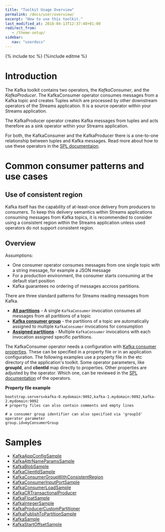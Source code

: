 ```yaml
---
title: "Toolkit Usage Overview"
permalink: /docs/user/overview/
excerpt: "How to use this toolkit."
last_modified_at: 2018-04-13T12:37:48+01:00
redirect_from:
   - /theme-setup/
sidebar:
   nav: "userdocs"
---
```

{% include toc %}
{%include editme %}

# Introduction
The Kafka toolkit contains two operators, the *KafkaConsumer*, and the *KafkaProducer*.
The KafkaConsumer operator consumes messages from a Kafka topic and creates Tuples which are processed by other downstream operators of the Streams application.
It is a source operator within your Streams application.

The KafkaProducer operator creates Kafka messages from tuples and acts therefore as a sink operator within your Streams application.

For both, the KafkaConsumer and the KafkaProducer there is a one-to-one relationship between tuples and Kafka messages.
Read more about how to use these operators in the [SPL documentaion](https://ibmstreams.github.io/streamsx.kafka/docs/user/SPLDoc/).

# Common consumer patterns and use cases

## Use of consistent region

Kafka itself has the capability of at-least-once delivery from producers to consumers. To keep this delivery semantics within Streams applications consuming messages from Kafka topics, it is recommended to consider using a consistent region within the Streams application unless used operators do not support consistent region.

## Overview

Assumptions:
* One consumer operator consumes messages from one single topic with a string message, for example a JSON message
* For a production environment, the consumer starts consuming at the default start position
* Kafka guarantees no ordering of messages accross partitions.

There are three standard patterns for Streams reading messages from Kafka.
* [**All partitions**](streamsx.kafka/docs/user/UsecaseAllPartitions/) - A single `KafkaConsumer` invocation consumes all messages from all partitions of a topic
* [**Kafka consumer group**](streamsx.kafka/docs/user/UsecaseConsumerGroup/) - the partitions of a topic are automatically assigned to multiple `KafkaConsumer` invocations for consumption
* [**Assigned partitions**](streamsx.kafka/docs/user/UsecaseAssignedPartitions/) - Multiple `KafkaConsumer` invocations with each invocation assigned specific partitions.

The KafkaConsumer operator needs a configuration with 
[Kafka consumer properties](https://kafka.apache.org/10/documentation.html#newconsumerconfigs). These can be specified in a property file or in an application configuration. The following examples use a property file in the etc directory of the application's toolkit. Some operator parameters, like **groupId**, and **clientId** map directly to properties. Other properties are adjusted by the operator. Which one, can be reviewed in the [SPL documentation](https://ibmstreams.github.io/streamsx.kafka/docs/user/SPLDoc/) of the operators.

**Property file example**
```
bootstrap.servers=kafka-0.mydomain:9092,kafka-1.mydomain:9092,kafka-2.mydomain:9092
# property files can also contain comments and empty lines

# a consumer group identifier can also specified via 'groupId' operator parameter
group.id=myConsumerGroup
```

# Samples

* [KafkaAppConfigSample](https://github.com/IBMStreams/streamsx.kafka/tree/develop/samples/KafkaAppConfigSample)
* [KafkaAttrNameParamsSample](https://github.com/IBMStreams/streamsx.kafka/tree/develop/samples/KafkaAttrNameParamsSample)
* [KafkaBlobSample](https://github.com/IBMStreams/streamsx.kafka/tree/develop/samples/KafkaBlobSample)
* [KafkaClientIdSample](https://github.com/IBMStreams/streamsx.kafka/tree/develop/samples/KafkaClientIdSample)
* [KafkaConsumerGroupWithConsistentRegion](https://github.com/IBMStreams/streamsx.kafka/tree/develop/samples/KafkaConsumerGroupWithConsistentRegion)
* [KafkaConsumerInputPortSample](https://github.com/IBMStreams/streamsx.kafka/tree/develop/samples/KafkaConsumerInputPortSample)
* [KafkaConsumerLoadSample](https://github.com/IBMStreams/streamsx.kafka/tree/develop/samples/KafkaConsumerLoadSample)
* [KafkaCRTransactionalProducer](https://github.com/IBMStreams/streamsx.kafka/tree/develop/samples/KafkaCRTransactionalProducer)
* [KafkaFloatSample](https://github.com/IBMStreams/streamsx.kafka/tree/develop/samples/KafkaFloatSample)
* [KafkaIntegerSample](https://github.com/IBMStreams/streamsx.kafka/tree/develop/samples/KafkaIntegerSample)
* [KafkaProducerCustomPartitioner](https://github.com/IBMStreams/streamsx.kafka/tree/develop/samples/KafkaProducerCustomPartitioner)
* [KafkaPublishToPartitionSample](https://github.com/IBMStreams/streamsx.kafka/tree/develop/samples/KafkaPublishToPartitionSample)
* [KafkaSample](https://github.com/IBMStreams/streamsx.kafka/tree/develop/samples/KafkaSample)
* [KafkaStartOffsetSample](https://github.com/IBMStreams/streamsx.kafka/tree/develop/samples/KafkaStartOffsetSample)
